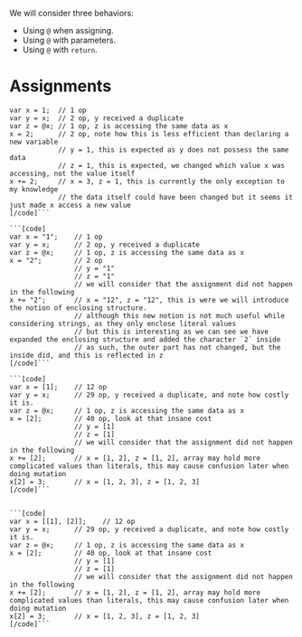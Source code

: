 We will consider three behaviors:
* Using `@` when assigning.
* Using `@` with parameters.
* Using `@` with `return`.

# Assignments

```[code]
var x = 1;  // 1 op
var y = x;  // 2 op, y received a duplicate
var z = @x; // 1 op, z is accessing the same data as x
x = 2;      // 2 op, note how this is less efficient than declaring a new variable
            // y = 1, this is expected as y does not possess the same data
            // z = 1, this is expected, we changed which value x was accessing, not the value itself
x += 2;     // x = 3, z = 1, this is currently the only exception to my knowledge
            // the data itself could have been changed but it seems it just made x access a new value
[/code]```

```[code]
var x = "1";    // 1 op
var y = x;      // 2 op, y received a duplicate
var z = @x;     // 1 op, z is accessing the same data as x
x = "2";        // 2 op
                // y = "1"
                // z = "1"
                // we will consider that the assignment did not happen in the following
x += "2";       // x = "12", z = "12", this is were we will introduce the notion of enclosing structure.
                // although this new notion is not much useful while considering strings, as they only enclose literal values
                // but this is interesting as we can see we have expanded the enclosing structure and added the character `2` inside
                // as such, the outer part has not changed, but the inside did, and this is reflected in z
[/code]```

```[code]
var x = [1];    // 12 op
var y = x;      // 29 op, y received a duplicate, and note how costly it is.
var z = @x;     // 1 op, z is accessing the same data as x
x = [2];        // 40 op, look at that insane cost
                // y = [1]
                // z = [1]
                // we will consider that the assignment did not happen in the following
x += [2];       // x = [1, 2], z = [1, 2], array may hold more complicated values than literals, this may cause confusion later when doing mutation
x[2] = 3;       // x = [1, 2, 3], z = [1, 2, 3]
[/code]```


```[code]
var x = [[1], [2]];    // 12 op
var y = x;      // 29 op, y received a duplicate, and note how costly it is.
var z = @x;     // 1 op, z is accessing the same data as x
x = [2];        // 40 op, look at that insane cost
                // y = [1]
                // z = [1]
                // we will consider that the assignment did not happen in the following
x += [2];       // x = [1, 2], z = [1, 2], array may hold more complicated values than literals, this may cause confusion later when doing mutation
x[2] = 3;       // x = [1, 2, 3], z = [1, 2, 3]
[/code]```
